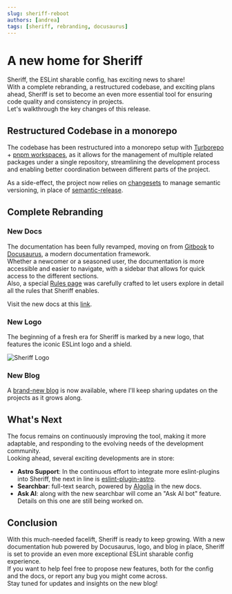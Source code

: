 ```yaml
---
slug: sheriff-reboot
authors: [andrea]
tags: [sheriff, rebranding, docusaurus]
---
```


# A new home for Sheriff

Sheriff, the ESLint sharable config, has exciting news to share!<br />
With a complete rebranding, a restructured codebase, and exciting plans ahead, Sheriff is set to become an even more essential tool for ensuring code quality and consistency in projects.<br />
Let's walkthrough the key changes of this release.

## Restructured Codebase in a monorepo

The codebase has been restructured into a monorepo setup with [Turborepo](https://turbo.build/repo) + [pnpm workspaces](https://pnpm.io/workspaces), as it allows for the management of multiple related packages under a single repository, streamlining the development process and enabling better coordination between different parts of the project.

As a side-effect, the project now relies on [changesets](https://github.com/changesets/changesets) to manage semantic versioning, in place of [semantic-release](https://github.com/semantic-release/semantic-release).

## Complete Rebranding

### New Docs

The documentation has been fully revamped, moving on from [Gitbook](https://www.gitbook.com/) to [Docusaurus](https://docusaurus.io/), a modern documentation framework.<br/>
Whether a newcomer or a seasoned user, the documentation is more accessible and easier to navigate, with a sidebar that allows for quick access to the different sections.<br/>
Also, a special [Rules page](https://www.eslint-config-sheriff.dev/docs/rules) was carefully crafted to let users explore in detail all the rules that Sheriff enables.

Visit the new docs at this [link](https://www.eslint-config-sheriff.dev).

### New Logo

The beginning of a fresh era for Sheriff is marked by a new logo, that features the iconic ESLint logo and a shield.

![Sheriff Logo](/img/sheriff-logo.svg)

### New Blog

A [brand-new blog](https://www.eslint-config-sheriff.dev/blog) is now available, where I'll keep sharing updates on the projects as it grows along.

## What's Next

The focus remains on continuously improving the tool, making it more adaptable, and responding to the evolving needs of the development community.<br />
Looking ahead, several exciting developments are in store:

- **Astro Support**: In the continuous effort to integrate more eslint-plugins into Sheriff, the next in line is [eslint-plugin-astro](https://github.com/ota-meshi/eslint-plugin-astro).
- **Searchbar**: full-text search, powered by [Algolia](https://www.algolia.com/) in the new docs.
- **Ask AI**: along with the new searchbar will come an "Ask AI bot" feature. Details on this one are still being worked on.

## Conclusion

With this much-needed facelift, Sheriff is ready to keep growing. With a new documentation hub powered by Docusaurus, logo, and blog in place, Sheriff is set to provide an even more exceptional ESLint sharable config experience.<br/>
If you want to help feel free to propose new features, both for the config and the docs, or report any bug you might come across.<br/>
Stay tuned for updates and insights on the new blog!
